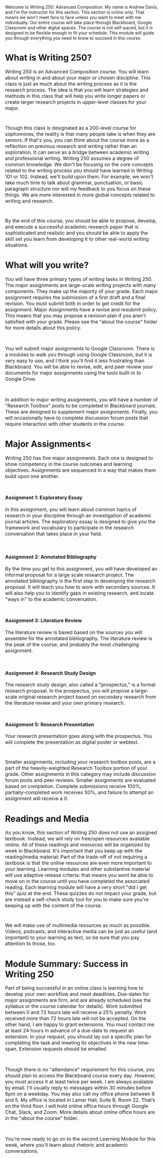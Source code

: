 Welcome to Writing 250: Advanced Composition. My name is Andrew Davis, and I'm the instructor for this section. This section is online only. That means we won't meet face to face unless you want to meet with me individually. Our entire course will take place through Blackboard, Google Classroom and other digital spaces. The course is not self-paced, but it is designed to be flexible enough to fit your schedule. This module will guide you through everything you need to know to succeed in this course</span>.</p>

<h1>What is Writing 250?</h1>
<p><span style="font-size: medium;">Writing 250 is an Advanced Composition course. You will learn about writing in and about your major or chosen discipline. This class is just as much about the writing process as it is the research process. The idea is that you will learn strategies and methods in this class that will help you write longer papers or create larger research projects in upper-level classes for your major. </span></p>
<p> </p>
<p><span style="font-size: medium;">Though this class is designated as a 200-level course for sophomores, the reality is that many people take is when they are seniors. If that's you, you can think about the course more as a reflection on previous research and writing rather than an exploration. It can serve as a bridge between academic writing and professional writing. Writing 250 assumes a degree of common knowledge. We don't be focusing on the core concepts related to the writing process you should have learned in Writing 101 or 102. Instead, we'll build upon them. For example, we won't take much time to talk about grammar, punctuation, or basic paragraph structure nor will my feedback to you focus on these things. We are more interested in more global concepts related to writing and research. </span></p>
<p>  </p>
<p><span style="font-size: medium;">By the end of this course, you should be able to propose, develop, and execute a successful academic research paper that is sophisticated and realistic and you should be able to apply the skill set you learn from developing it to other real-world writing situations.</span></p>

<h1>What will you write?</h1>
<p><span style="font-size: medium;">You will have three primary types of writing tasks in Writing 250. The major assignments are large-scale writing projects with many components. They make up the majority of your grade. Each major assignment requires the submission of a first draft and a final revision. You must submit both in order to get credit for the assignment. Major Assignments have a revise and resubmit policy. This means that you may propose a revision plan if you aren't satisfied with your grade. Please see the "about the course" folder for more details about this policy.</span></p>
<p><span style="font-size: medium;"> </span></p>
<p><span style="font-size: medium;">You will submit major assignments to Google Classroom. There is a modules to walk you through using Google Classroom, but it is very e<span><span>asy</span></span> to u<span><span>se</span></span>, a<span><span>nd</span></span> I t<span><span>hink</span></span> y<span>ou'll </span>find it less f<span><span>rustrating</span></span> t<span><span>han</span></span> Blackboard. You <span><span>wil</span></span>l be ab<span><span>le</span></span> to revise, e<span><span>dit</span></span>, and peer review your documents for m<span><span>ajor</span></span> assignments <span><span>usi</span></span><span><span>ng</span></span> the tools b<span><span>ui</span></span><span><span>lt-</span></span>in to G<span><span>oogle</span></span> Drive. </span></p>
<p><span style="font-size: medium;"> </span></p>
<p><span style="font-size: medium;"> In addition to major writing assignments, you will have a number of "Research Toolbox" posts to be completed in Blackboard journals. These are designed to supplement major assignments. Finally, you will occasionally have to complete discussion forum posts that require interaction with other students in the course.</span></p>
<h1>Major Assignments<</h1>
<p><span style="font-size: medium;">Writing 250 has five major assignments. Each one is designed to show competency in the course outcomes and learning objectives. Assignments are sequenced in a way that makes them build upon one another. </span></p>
<p> </p>
<h4><span style="font-size: medium;">Assignment 1: Exploratory Essay </span></h4>
<p><span style="font-size: medium;">In this assignment, you will learn about common topics of research in your discipline through an investigation of academic journal articles. The exploratory essay is designed to give you the framework and vocabulary to participate in the research conversation that takes place in your field. </span></p>
<h4> </h4>
<h4><span style="font-size: medium;">Assignment 2: Annotated Bibliography</span></h4>
<p><span style="font-size: medium;">By the time you get to this assignment, you will have developed an informal proposal for a large scale research project. The annotated bibliography is the first step in developing the research proposal. It will teach you how to work with secondary sources. It will also help you to identify gaps in existing research, and locate "ways in" to the academic conversation. </span></p>
<p> </p>
<h4><span style="font-size: medium;">Assignment 3: Literature R<span><span><span><span>eview</span></span></span></span></span></h4>
<p><span style="font-size: medium;">The literature review is based based on the sources you will assemble for the annotated bibliography. The literature review is the peak of the course, and probably the most challenging assignment. </span></p>
<p><span style="font-size: medium;"> </span></p>
<h4><span style="font-size: medium;">Assignment 4: R<span><span>esearch</span></span> S<span><span>tudy</span></span> Design </span></h4>
<p><span style="font-size: medium;">The research study design, also called a "prospectus," is a formal research proposal. In the prospectus, you will propose a large-scale original research project based on secondary research from the literature review and your own primary research. </span></p>
<p>  </p>
<h4><span style="font-size: medium;">Assignment 5: Research Presentation</span></h4>
<p><span style="font-size: medium;">Your research presentation goes along with the prospectus. You will complete the presentation as digital poster or <span><span>webtext</span></span>. </span></p>
<p> </p>
<p><span style="font-size: medium;">Smaller assignments, including your research toolbox posts, are a part of the heavily-weighted Research Toolbox portion of your grade. Other assignments in this category may include discussion forum posts and peer reviews. Smaller assignments are evaluated based on completion. Complete submissions receive 100%, partially-completed work receives 50%, and failure to attempt an assignment will receive a 0.</span></p>
<h1>Readings and Media</h1>
<p><span style="font-size: medium;">As you know, this section of Writing 250 does not use an assigned textbook. Instead, we will rely on free/open resources available <span><span>online</span></span>. All of t<span><span>hese</span></span> r<span><span>eadings</span></span> a<span><span>nd</span></span> r<span><span>esources</span></span> will be organized by week in Blackboard. I<span>t's </span>i<span><span>mportant</span></span> that y<span><span>ou</span></span> keep up w<span><span>ith</span></span> the re<span><span>ading</span></span>/media material: Part of the t<span><span>rade</span></span>-off of not requiring a textbook is that the <span><span>online</span></span> r<span><span>esources</span></span> are e<span><span>ven</span></span> more i<span><span>mportant</span></span> to your learning. Learning modules a<span><span>nd</span></span> o<span><span>ther</span></span> s<span><span>ubstantive</span></span> material will use adaptive r<span><span>elease</span></span> criteria: that means y<span><span>ou</span></span> w<span><span>ont</span></span> be able to m<span><span>ove</span></span> on in the course u<span><span>ntil</span></span> y<span><span>ou</span></span> have c<span><span>ompleted</span></span> the a<span><span>ssociated</span></span> re<span><span>ading</span></span>. Each learning module <span><span>wi</span></span>ll have a very s<span><span>hort</span></span> "did I get this" quiz at the e<span><span>nd</span></span>. T<span><span>hese</span></span> quizzes do not i<span><span>mpact</span></span> your g<span><span>rade</span></span>, b<span><span>ut</span></span> are i<span><span>nstead</span></span> a self-check s<span><span>tudy</span></span> tool for y<span><span>ou</span></span> to m<span><span>ake</span></span> s<span><span>ure</span></span> you're keeping up w<span><span>ith</span></span> the c<span><span>ontent</span></span> of the c<span><span>ourse</span></span>. </span></p>
<p> </p>
<p><span style="font-size: medium;">We <span><span>wi</span></span>ll make u<span><span>se</span></span> of m<span><span>ultimedia</span></span> resources as m<span><span>uch</span></span> as <span><span>po</span></span><span><span>ssible</span></span>. Videos, <span><span>podcasts</span></span>, and i<span><span>nteractive</span></span> me<span><span>dia</span></span> can be just as useful (and <span><span>im</span></span><span><span>portant</span></span>) to your learning as <span><span>te</span></span><span><span>xt</span></span>, so be <span><span>su</span></span>re that y<span><span>ou</span></span> pay <span><span>att</span></span><span><span>ention</span></span> to th<span><span>ose</span></span>, to</span>o.</p>
<h1>Module Summary: Success in Writing 250</h1>
<p><span style="font-size: medium;">Part of being successful in an <span><span><span><span>online</span></span></span></span> class is learning how to develop your own <span><span><span><span>workflow</span></span></span></span> and meet deadlines. Due-dates for major assignments are firm, and are already scheduled (see the syllabus or the course calendar for details). Work submitted between 0 and 72 hours late will receive a 25% penalty. Work received more than 72 hours late will not be accepted. On the other hand, I am happy to grant extensions. You must contact me at least 24 hours in advance of a due-date to request an extension. In your request, you should lay out a specific plan for completing the task and meeting its objectives in the new time-span. Extension requests should be emailed. </span></p>
<p><span style="font-size: medium;"> </span></p>
<p><span style="font-size: medium;">Though there is no "attendance" requirement for this course, you should plan to access the Blackboard course every day. However, you must access it at least twice per week. I am always available by email. I'll usually reply to messages within 30 minutes before 6pm on a weekday. You may also call my office phone between 8 and 5. My office is located in Lamar Hall, Suite B, Room 22. That’s on the third floor. I will hold <span><span><span><span>online</span></span></span></span> office hours through G<span><span><span><span>oogle</span></span></span></span> Chat, Slack, and Zoom. More details about <span><span><span><span>online</span></span></span></span> office hours are in the "about the course" folder.</span></p>
<p><span style="font-size: medium;"> </span></p>
<p><span style="font-size: medium;">You're now ready to go on to the second Learning Module for this week, where you'll learn about rhetoric and academic conversations. </span></p>

